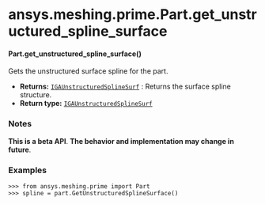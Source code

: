<a id="ansys-meshing-prime-part-get-unstructured-spline-surface"></a>

# ansys.meshing.prime.Part.get_unstructured_spline_surface

<a id="ansys.meshing.prime.Part.get_unstructured_spline_surface"></a>

#### Part.get_unstructured_spline_surface()

Gets the unstructured surface spline for the part.

* **Returns:**
  [`IGAUnstructuredSplineSurf`](ansys.meshing.prime.IGAUnstructuredSplineSurf.md#ansys.meshing.prime.IGAUnstructuredSplineSurf)
  : Returns the surface spline structure.
* **Return type:**
  [`IGAUnstructuredSplineSurf`](ansys.meshing.prime.IGAUnstructuredSplineSurf.md#ansys.meshing.prime.IGAUnstructuredSplineSurf)

### Notes

**This is a beta API**. **The behavior and implementation may change in future**.

### Examples

```pycon
>>> from ansys.meshing.prime import Part
>>> spline = part.GetUnstructuredSplineSurface()
```

<!-- !! processed by numpydoc !! -->
